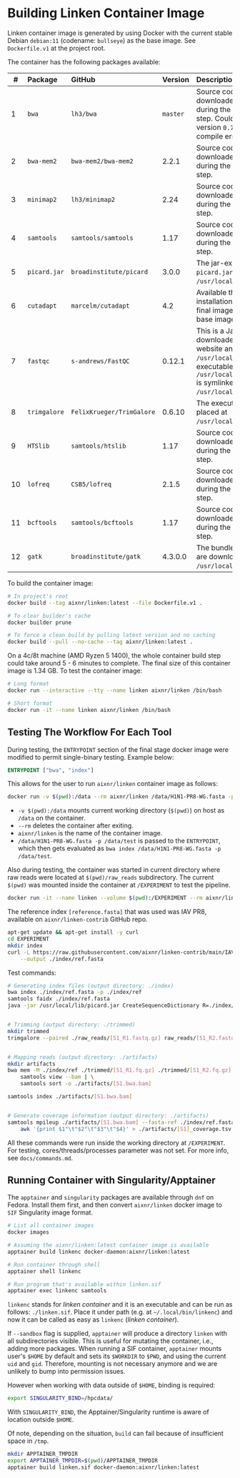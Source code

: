 # Building Linken Container Image

Linken container image is generated by using Docker with the current stable Debian `debian:11` (codename: `bullseye`) as the base image.
See `Dockerfile.v1` at the project root.

The container has the following packages available:

| #  | Package      | GitHub                    | Version | Description
| -- | :------      | :-----                    | :--      | :----------
| 1  | `bwa`        | `lh3/bwa`                 | `master` | Source codes are downloaded and compiled during the container build step. Couldn't pin to release version `0.7.17 (r1188)` due to compile error.
| 2  | `bwa-mem2`   | `bwa-mem2/bwa-mem2`       | 2.2.1    | Source codes are downloaded and compiled during the container build step.
| 3  | `minimap2`   | `lh3/minimap2`            | 2.24     | Source codes are downloaded and compiled during the container build step.
| 4  | `samtools`   | `samtools/samtools`       | 1.17     | Source codes are downloaded and compiled during the container build step.
| 5  | `picard.jar` | `broadinstitute/picard`   | 3.0.0    | The jar-executable file `picard.jar` is placed at `/usr/local/lib/picard.jar`.
| 6  | `cutadapt`   | `marcelm/cutadapt`        | 4.2      | Available through `pip`; the installation takes place in the final image instead of the base image.
| 7  | `fastqc`     | `s-andrews/FastQC`        | 0.12.1   | This is a Java executable. It is downloaded from the official website and placed at `/usr/local/lib/fastqc`. The executable `/usr/local/lib/fastqc/fastqc` is symlinked to `/usr/local/bin/fastqc`.
| 8  | `trimgalore` | `FelixKrueger/TrimGalore` | 0.6.10   | The executable script is placed at `/usr/local/bin/trimgalore`.
| 9  | `HTSlib`     | `samtools/htslib`         | 1.17     | Source codes are downloaded and compiled during the container build step.
| 10 | `lofreq`     | `CSB5/lofreq`             | 2.1.5    | Source codes are downloaded and compiled during the container build step.
| 11 | `bcftools`   | `samtools/bcftools`       | 1.17     | Source codes are downloaded and compiled during the container build step.
| 12 | `gatk`       | `broadinstitute/gatk`     | 4.3.0.0  | The bundled java executables are downloaded and placed at `/usr/local/lib/gatk`.

To build the container image:

```bash
# In project's root
docker build --tag aixnr/linken:latest --file Dockerfile.v1 .

# To clear builder's cache
docker builder prune

# To force a clean build by pulling latest version and no caching
docker build --pull --no-cache --tag aixnr/linken:latest .
```

On a 4c/8t machine (AMD Ryzen 5 1400), the whole container build step could take around 5 - 6 minutes to complete.
The final size of this container image is 1.34 GB.
To test the container image:

```bash
# Long format
docker run --interactive --tty --name linken aixnr/linken /bin/bash

# Short format
docker run -it --name linken aixnr/linken /bin/bash
```


## Testing The Workflow For Each Tool

During testing, the `ENTRYPOINT` section of the final stage docker image were modified to permit single-binary testing.
Example below:

```Dockerfile
ENTRYPOINT ["bwa", "index"]
```

This allows for the user to run `aixnr/linken` container image as follows:

```bash
docker run -v $(pwd):/data --rm aixnr/linken /data/H1N1-PR8-WG.fasta -p /data/test
```

- `-v $(pwd):/data` mounts current working directory (`$(pwd)`) on host as `/data` on the container.
- `--rm` deletes the container after exiting.
- `aixnr/linken` is the name of the container image.
- `/data/H1N1-PR8-WG.fasta -p /data/test` is passed to the `ENTRYPOINT`, which then gets evaluated as `bwa index /data/H1N1-PR8-WG.fasta -p /data/test`.

Also during testing, the container was started in current directory where raw reads were located at `$(pwd)/raw_reads` subdirectory.
The current `$(pwd)` was mounted inside the container at `/EXPERIMENT` to test the pipeline.

```bash
docker run -it --name linken --volume $(pwd):/EXPERIMENT --rm aixnr/linken /bin/bash
```

The reference index `[reference.fasta]` that was used was IAV PR8, available on `aixnr/linken-contrib` GitHub repo.

```bash
apt-get update && apt-get install -y curl
cd EXPERIMENT
mkdir index
curl -L https://raw.githubusercontent.com/aixnr/linken-contrib/main/IAV/H1N1-PR8-WG.fasta \
	--output ./index/ref.fasta
```

Test commands:

```bash
# Generating index files (output directory: ./index)
bwa index ./index/ref.fasta -p ./index/ref
samtools faidx ./index/ref.fasta
java -jar /usr/local/lib/picard.jar CreateSequenceDictionary R=./index/ref.fasta O=./index/ref.dict


# Trimming (output directory: ./trimmed)
mkdir trimmed
trimgalore --paired ./raw_reads/[S1_R1.fastq.gz] raw_reads/[S1_R2.fastq.gz] --output_dir=trimmed


# Mapping reads (output directory: ./artifacts)
mkdir artifacts
bwa mem -M ./index/ref ./trimmed/[S1_R1.fq.gz] ./trimmed/[S1_R2.fq.gz] | \
	samtools view --bam | \
	samtools sort -o ./artifacts/[S1.bwa.bam]

samtools index ./artifacts/[S1.bwa.bam]


# Generate coverage information (output directory: ./artifacts)
samtools mpileup ./artifacts/[S1.bwa.bam] --fasta-ref ./index/ref.fasta | \
	awk '{print $1"\t"$2"\t"$3"\t"$4}' > ./artifacts/[S1]_coverage.tsv
```

All these commands were run inside the working directory at `/EXPERIMENT`.
For testing, cores/threads/processes parameter was not set.
For more info, see `docs/commands.md`.


## Running Container with Singularity/Apptainer

The `apptainer` and `singularity` packages are available through `dnf` on Fedora.
Install them first, and then convert `aixnr/linken` docker image to `SIF` Singularity image format.

```bash
# List all container images
docker images

# Assuming the aixnr/linken:latest container image is available
apptainer build linkenc docker-daemon:aixnr/linken:latest

# Run container through shell
apptainer shell linkenc

# Run program that's available within linken.sif
apptainer exec linkenc samtools
```

`linkenc` stands for *linken container* and it is an executable and can be run as follows: `./linken.sif`.
Place it under path (e.g. at `~/.local/bin/linkenc`) and now it can be called as easy as `linkenc` (*linken container*).

If `--sandbox` flag is supplied, `apptainer` will produce a directory `linken` with all subdirectories visible.
This is useful for mutating the container, i.e., adding more packages.
When running a SIF container, `apptainer` mounts user's `$HOME` by default and sets its `$WORKDIR` to `$PWD`, and using the current `uid` and `gid`.
Therefore, mounting is not necessary anymore and we are unlikely to bump into permission issues.

However when working with data outside of `$HOME`, binding is required:

```bash
export SINGULARITY_BIND=/hpcdata/
```

With `SINGULARITY_BIND`, the Apptainer/Singularity runtime is aware of location outside `$HOME`.

Of note, depending on the situation, `build` can fail because of insufficient space in `/tmp`.

```bash
mkdir APPTAINER_TMPDIR
export APPTAINER_TMPDIR=$(pwd)/APPTAINER_TMPDIR
apptainer build linken.sif docker-daemon:aixnr/linken:latest
```

